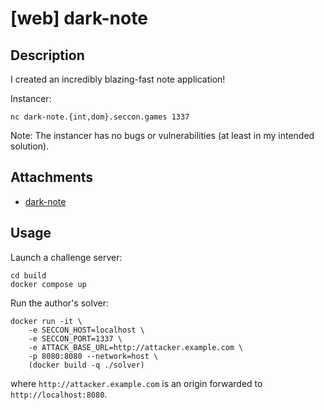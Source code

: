 # [web] dark-note

## Description

I created an incredibly blazing-fast note application!

Instancer:
```
nc dark-note.{int,dom}.seccon.games 1337
```

Note: The instancer has no bugs or vulnerabilities (at least in my intended solution).

## Attachments

- [dark-note](files/dark-note)

## Usage

Launch a challenge server:

```
cd build
docker compose up
```

Run the author's solver:

```
docker run -it \
    -e SECCON_HOST=localhost \
    -e SECCON_PORT=1337 \
    -e ATTACK_BASE_URL=http://attacker.example.com \
    -p 8080:8080 --network=host \
    (docker build -q ./solver)
```

where `http://attacker.example.com` is an origin forwarded to `http://localhost:8080`.
